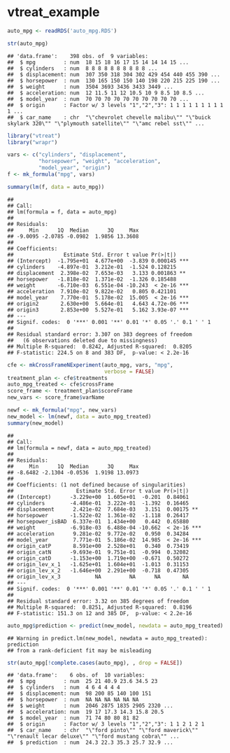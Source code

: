vtreat\_example
================

``` r
auto_mpg <- readRDS('auto_mpg.RDS')

str(auto_mpg)
```

    ## 'data.frame':    398 obs. of  9 variables:
    ##  $ mpg         : num  18 15 18 16 17 15 14 14 14 15 ...
    ##  $ cylinders   : num  8 8 8 8 8 8 8 8 8 8 ...
    ##  $ displacement: num  307 350 318 304 302 429 454 440 455 390 ...
    ##  $ horsepower  : num  130 165 150 150 140 198 220 215 225 190 ...
    ##  $ weight      : num  3504 3693 3436 3433 3449 ...
    ##  $ acceleration: num  12 11.5 11 12 10.5 10 9 8.5 10 8.5 ...
    ##  $ model_year  : num  70 70 70 70 70 70 70 70 70 70 ...
    ##  $ origin      : Factor w/ 3 levels "1","2","3": 1 1 1 1 1 1 1 1 1 1 ...
    ##  $ car_name    : chr  "\"chevrolet chevelle malibu\"" "\"buick skylark 320\"" "\"plymouth satellite\"" "\"amc rebel sst\"" ...

``` r
library("vtreat")
library("wrapr")

vars <- c("cylinders", "displacement", 
          "horsepower", "weight", "acceleration",
          "model_year", "origin")
f <- mk_formula("mpg", vars)

summary(lm(f, data = auto_mpg))
```

    ## 
    ## Call:
    ## lm(formula = f, data = auto_mpg)
    ## 
    ## Residuals:
    ##     Min      1Q  Median      3Q     Max 
    ## -9.0095 -2.0785 -0.0982  1.9856 13.3608 
    ## 
    ## Coefficients:
    ##                Estimate Std. Error t value Pr(>|t|)    
    ## (Intercept)  -1.795e+01  4.677e+00  -3.839 0.000145 ***
    ## cylinders    -4.897e-01  3.212e-01  -1.524 0.128215    
    ## displacement  2.398e-02  7.653e-03   3.133 0.001863 ** 
    ## horsepower   -1.818e-02  1.371e-02  -1.326 0.185488    
    ## weight       -6.710e-03  6.551e-04 -10.243  < 2e-16 ***
    ## acceleration  7.910e-02  9.822e-02   0.805 0.421101    
    ## model_year    7.770e-01  5.178e-02  15.005  < 2e-16 ***
    ## origin2       2.630e+00  5.664e-01   4.643 4.72e-06 ***
    ## origin3       2.853e+00  5.527e-01   5.162 3.93e-07 ***
    ## ---
    ## Signif. codes:  0 '***' 0.001 '**' 0.01 '*' 0.05 '.' 0.1 ' ' 1
    ## 
    ## Residual standard error: 3.307 on 383 degrees of freedom
    ##   (6 observations deleted due to missingness)
    ## Multiple R-squared:  0.8242, Adjusted R-squared:  0.8205 
    ## F-statistic: 224.5 on 8 and 383 DF,  p-value: < 2.2e-16

``` r
cfe <- mkCrossFrameNExperiment(auto_mpg, vars, "mpg", 
                               verbose = FALSE)
treatment_plan <- cfe$treatments
auto_mpg_treated <- cfe$crossFrame
score_frame <- treatment_plan$scoreFrame
new_vars <- score_frame$varName

newf <- mk_formula("mpg", new_vars)
new_model <- lm(newf, data = auto_mpg_treated)
summary(new_model)
```

    ## 
    ## Call:
    ## lm(formula = newf, data = auto_mpg_treated)
    ## 
    ## Residuals:
    ##     Min      1Q  Median      3Q     Max 
    ## -8.6482 -2.1304 -0.0536  1.9198 13.0973 
    ## 
    ## Coefficients: (1 not defined because of singularities)
    ##                    Estimate Std. Error t value Pr(>|t|)    
    ## (Intercept)      -3.229e+00  1.605e+01  -0.201  0.84061    
    ## cylinders        -4.486e-01  3.222e-01  -1.392  0.16465    
    ## displacement      2.421e-02  7.684e-03   3.151  0.00175 ** 
    ## horsepower       -1.522e-02  1.361e-02  -1.118  0.26417    
    ## horsepower_isBAD  6.337e-01  1.434e+00   0.442  0.65880    
    ## weight           -6.918e-03  6.488e-04 -10.662  < 2e-16 ***
    ## acceleration      9.281e-02  9.772e-02   0.950  0.34284    
    ## model_year        7.771e-01  5.186e-02  14.985  < 2e-16 ***
    ## origin_catP       8.591e+00  2.528e+01   0.340  0.73419    
    ## origin_catN      -9.693e-01  9.751e-01  -0.994  0.32082    
    ## origin_catD      -1.153e+00  1.719e+00  -0.671  0.50272    
    ## origin_lev_x_1   -1.625e+01  1.604e+01  -1.013  0.31153    
    ## origin_lev_x_2   -1.646e+00  2.291e+00  -0.718  0.47305    
    ## origin_lev_x_3           NA         NA      NA       NA    
    ## ---
    ## Signif. codes:  0 '***' 0.001 '**' 0.01 '*' 0.05 '.' 0.1 ' ' 1
    ## 
    ## Residual standard error: 3.32 on 385 degrees of freedom
    ## Multiple R-squared:  0.8251, Adjusted R-squared:  0.8196 
    ## F-statistic: 151.3 on 12 and 385 DF,  p-value: < 2.2e-16

``` r
auto_mpg$prediction <- predict(new_model, newdata = auto_mpg_treated)
```

    ## Warning in predict.lm(new_model, newdata = auto_mpg_treated): prediction
    ## from a rank-deficient fit may be misleading

``` r
str(auto_mpg[!complete.cases(auto_mpg), , drop = FALSE])
```

    ## 'data.frame':    6 obs. of  10 variables:
    ##  $ mpg         : num  25 21 40.9 23.6 34.5 23
    ##  $ cylinders   : num  4 6 4 4 4 4
    ##  $ displacement: num  98 200 85 140 100 151
    ##  $ horsepower  : num  NA NA NA NA NA NA
    ##  $ weight      : num  2046 2875 1835 2905 2320 ...
    ##  $ acceleration: num  19 17 17.3 14.3 15.8 20.5
    ##  $ model_year  : num  71 74 80 80 81 82
    ##  $ origin      : Factor w/ 3 levels "1","2","3": 1 1 2 1 2 1
    ##  $ car_name    : chr  "\"ford pinto\"" "\"ford maverick\"" "\"renault lecar deluxe\"" "\"ford mustang cobra\"" ...
    ##  $ prediction  : num  24.3 22.3 35.3 25.7 32.9 ...
